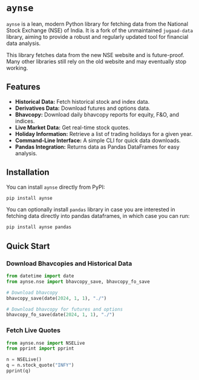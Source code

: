 # `aynse`

`aynse` is a lean, modern Python library for fetching data from the National Stock Exchange (NSE) of India. It is a fork of the unmaintained `jugaad-data` library, aiming to provide a robust and regularly updated tool for financial data analysis.

This library fetches data from the new NSE website and is future-proof. Many other libraries still rely on the old website and may eventually stop working.

## Features

-   **Historical Data:** Fetch historical stock and index data.
-   **Derivatives Data:** Download futures and options data.
-   **Bhavcopy:** Download daily bhavcopy reports for equity, F&O, and indices.
-   **Live Market Data:** Get real-time stock quotes.
-   **Holiday Information:** Retrieve a list of trading holidays for a given year.
-   **Command-Line Interface:** A simple CLI for quick data downloads.
-   **Pandas Integration:** Returns data as Pandas DataFrames for easy analysis.

## Installation

You can install `aynse` directly from PyPI:

```sh
pip install aynse
```

You can optionally install `pandas` library in case you are interested in fetching data directly into pandas dataframes, in which case you can run:

```sh
pip install aynse pandas
```

## Quick Start

### Download Bhavcopies and Historical Data

```python
from datetime import date
from aynse.nse import bhavcopy_save, bhavcopy_fo_save

# Download bhavcopy
bhavcopy_save(date(2024, 1, 1), "./")

# Download bhavcopy for futures and options
bhavcopy_fo_save(date(2024, 1, 1), "./")
```

### Fetch Live Quotes

```python
from aynse.nse import NSELive
from pprint import pprint

n = NSELive()
q = n.stock_quote("INFY")
pprint(q)
```
